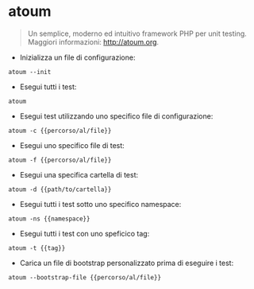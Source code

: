 # atoum

> Un semplice, moderno ed intuitivo framework PHP per unit testing.
> Maggiori informazioni: <http://atoum.org>.

- Inizializza un file di configurazione:

`atoum --init`

- Esegui tutti i test:

`atoum`

- Esegui test utilizzando uno specifico file di configurazione:

`atoum -c {{percorso/al/file}}`

- Esegui uno specifico file di test:

`atoum -f {{percorso/al/file}}`

- Esegui una specifica cartella di test:

`atoum -d {{path/to/cartella}}`

- Esegui tutti i test sotto uno specifico namespace:

`atoum -ns {{namespace}}`

- Esegui tutti i test con uno speficico tag:

`atoum -t {{tag}}`

- Carica un file di bootstrap personalizzato prima di eseguire i test:

`atoum --bootstrap-file {{percorso/al/file}}`
